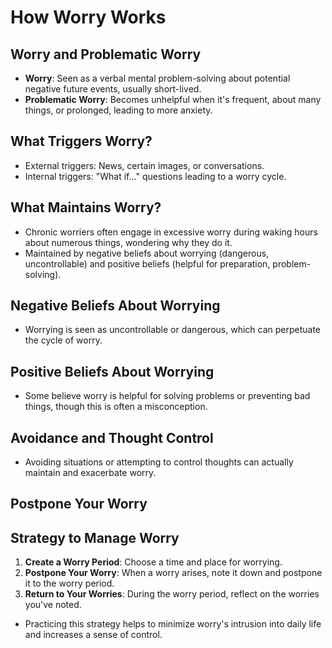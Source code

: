 # How Worry Works

## Worry and Problematic Worry

- **Worry**: Seen as a verbal mental problem-solving about potential negative future events, usually short-lived.
- **Problematic Worry**: Becomes unhelpful when it's frequent, about many things, or prolonged, leading to more anxiety.

## What Triggers Worry?

- External triggers: News, certain images, or conversations.
- Internal triggers: "What if..." questions leading to a worry cycle.

## What Maintains Worry?

- Chronic worriers often engage in excessive worry during waking hours about numerous things, wondering why they do it.
- Maintained by negative beliefs about worrying (dangerous, uncontrollable) and positive beliefs (helpful for preparation, problem-solving).

## Negative Beliefs About Worrying

- Worrying is seen as uncontrollable or dangerous, which can perpetuate the cycle of worry.

## Positive Beliefs About Worrying

- Some believe worry is helpful for solving problems or preventing bad things, though this is often a misconception.

## Avoidance and Thought Control

- Avoiding situations or attempting to control thoughts can actually maintain and exacerbate worry.

## Postpone Your Worry

## Strategy to Manage Worry

1. **Create a Worry Period**: Choose a time and place for worrying.
2. **Postpone Your Worry**: When a worry arises, note it down and postpone it to the worry period.
3. **Return to Your Worries**: During the worry period, reflect on the worries you've noted.

- Practicing this strategy helps to minimize worry's intrusion into daily life and increases a sense of control.
